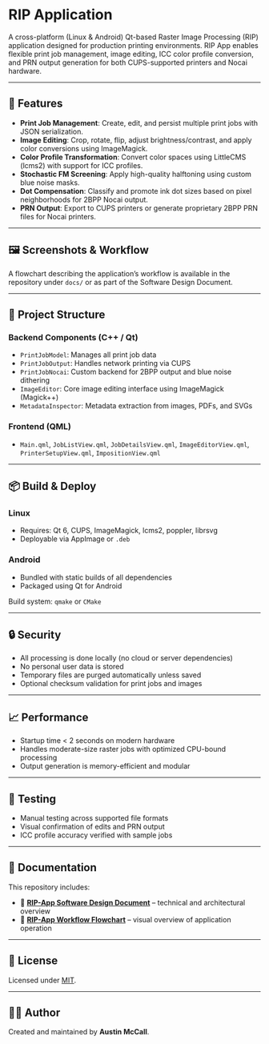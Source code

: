 # RIP Application

A cross-platform (Linux & Android) Qt-based Raster Image Processing (RIP) application designed for production printing environments. RIP App enables flexible print job management, image editing, ICC color profile conversion, and PRN output generation for both CUPS-supported printers and Nocai hardware.

---

## 🔧 Features

- **Print Job Management**: Create, edit, and persist multiple print jobs with JSON serialization.
- **Image Editing**: Crop, rotate, flip, adjust brightness/contrast, and apply color conversions using ImageMagick.
- **Color Profile Transformation**: Convert color spaces using LittleCMS (lcms2) with support for ICC profiles.
- **Stochastic FM Screening**: Apply high-quality halftoning using custom blue noise masks.
- **Dot Compensation**: Classify and promote ink dot sizes based on pixel neighborhoods for 2BPP Nocai output.
- **PRN Output**: Export to CUPS printers or generate proprietary 2BPP PRN files for Nocai printers.

---

## 🖼 Screenshots & Workflow

A flowchart describing the application’s workflow is available in the repository under `docs/` or as part of the Software Design Document.

---

## 📂 Project Structure

### Backend Components (C++ / Qt)
- `PrintJobModel`: Manages all print job data
- `PrintJobOutput`: Handles network printing via CUPS
- `PrintJobNocai`: Custom backend for 2BPP output and blue noise dithering
- `ImageEditor`: Core image editing interface using ImageMagick (Magick++)
- `MetadataInspector`: Metadata extraction from images, PDFs, and SVGs

### Frontend (QML)
- `Main.qml`, `JobListView.qml`, `JobDetailsView.qml`, `ImageEditorView.qml`, `PrinterSetupView.qml`, `ImpositionView.qml`

---

## 📦 Build & Deploy

### Linux
- Requires: Qt 6, CUPS, ImageMagick, lcms2, poppler, librsvg
- Deployable via AppImage or `.deb`

### Android
- Bundled with static builds of all dependencies
- Packaged using Qt for Android

Build system: `qmake` or `CMake`

---

## 🔒 Security

- All processing is done locally (no cloud or server dependencies)
- No personal user data is stored
- Temporary files are purged automatically unless saved
- Optional checksum validation for print jobs and images

---

## 📈 Performance

- Startup time < 2 seconds on modern hardware
- Handles moderate-size raster jobs with optimized CPU-bound processing
- Output generation is memory-efficient and modular

---

## 🧪 Testing

- Manual testing across supported file formats
- Visual confirmation of edits and PRN output
- ICC profile accuracy verified with sample jobs

---

## 📄 Documentation

This repository includes:
- 📘 **[RIP-App Software Design Document](docs/RIP-App_Software_Design_Document.pdf)** – technical and architectural overview
- 🧭 **[RIP-App Workflow Flowchart](docs/RIP-App_Workflow_Flowchart.pdf)** – visual overview of application operation

---

## 🔗 License

Licensed under [MIT](LICENSE).

---

## 🙋‍♂️ Author

Created and maintained by **Austin McCall**.

